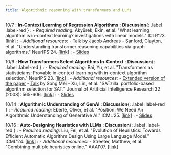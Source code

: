 ```yaml
---
title: Algorithmic reasoning with transformers and LLMs
---
```


10/7
: **In-Context Learning of Regression Algorithms**
  : **Discussion**{: .label .label-red }
: - *Required reading:* Akyürek, Ekin, et al. "What learning algorithm is in-context learning? investigations with linear models." ICLR'23. [[link]](https://arxiv.org/abs/2211.15661)
: - *Additional resources:*
    - [Talk](https://www.youtube.com/watch?v=UNVl64G3BzA&t=1469s) by Jacob Andreas
    - Sanford, Clayton, et al. "Understanding transformer reasoning capabilities via graph algorithms." NeurIPS'24. [[link]](https://arxiv.org/abs/2405.18512)
: - [Slides](https://vitercik.github.io/ai4algs_25/assets/pdf/1_ICL.pdf)

10/9
: **How Transformers Select Algorithms In-Context**
  : **Discussion**{: .label .label-red }
: - *Required reading:* Bai, Yu, et al. "Transformers as statisticians: Provable in-context learning with in-context algorithm selection." NeurIPS'23. [[link]](https://openreview.net/pdf?id=liMSqUuVg9)
: - *Additional resources:*
    - [Extended version of the paper](https://arxiv.org/pdf/2306.04637)
    - [Talk](https://www.youtube.com/watch?v=vKZ_I05sSj0&t=3128s) by Song Mei
    - Xu, Lin, et al. "SATzilla: portfolio-based algorithm selection for SAT." Journal of Artificial Intelligence Research 32 (2008): 565-606. [[link]](https://www.jair.org/index.php/jair/article/view/10556)
: - [Slides](https://vitercik.github.io/ai4algs_25/assets/pdf/2_TF_statistician.pdf)

10/14
: **Algorithmic Understanding of GenAI**
  : **Discussion**{: .label .label-red }
: - *Required reading:* Eberle, Oliver, et al. "Position: We Need An Algorithmic Understanding of Generative AI." ICML'25. [[link]](https://arxiv.org/abs/2507.07544)
: - [Slides](https://vitercik.github.io/ai4algs_25/assets/pdf/3_alg_understanding.pdf)

10/16
: **Auto-Designing Heuristics with LLMs**
  : **Discussion**{: .label .label-red }
: - *Required reading:* Liu, Fei, et al. "Evolution of Heuristics: Towards Efficient Automatic Algorithm Design Using Large Language Model." ICML'24. [[link]](https://arxiv.org/abs/2401.02051)
: - *Additional resources:*
    - Streeter, Matthew, et al. "Combining multiple heuristics online." AAAI'07. [[link]](https://dl.acm.org/doi/10.5555/1619797.1619838)